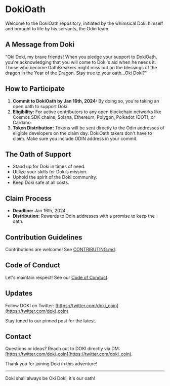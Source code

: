 # DokiOath

Welcome to the DokiOath repository, initiated by the whimsical Doki himself and brought to life by his servants, the Odin team.

## A Message from Doki

"Oki Doki, my brave friends! When you pledge your support to DokiOath, you're acknowledging that you will come to Doki's aid when he needs it. Those who become OathBreakers might miss out on the blessings of the dragon in the Year of the Dragon. Stay true to your oath...Oki Doki?"

## How to Participate

1. **Commit to DokiOath by Jan 16th, 2024:** By doing so, you're taking an open oath to support Doki.
2. **Eligibility:** For active contributors to any open blockchain networks like Cosmos SDK chains, Solana, Ethereum, Polygon, Polkadot (DOT), or Cardano.
3. **Token Distribution:** Tokens will be sent directly to the Odin addresses of eligible developers on the claim day. DokiOath takers don't have to claim. Make sure you include ODIN address in your commit.

## The Oath of Support

- Stand up for Doki in times of need.
- Utilize your skills for Doki’s mission.
- Uphold the spirit of the Doki community.
- Keep Doki safe at all costs.

## Claim Process

- **Deadline:** Jan 16th, 2024.
- **Distribution:** Rewards to Odin addresses with a promise to keep the oath.

## Contribution Guidelines

Contributions are welcome! See [CONTRIBUTING.md](/CONTRIBUTING.md).

## Code of Conduct

Let's maintain respect! See our [Code of Conduct](/CODE_OF_CONDUCT.md).

## Updates

Follow DOKI on Twitter: [https://twitter.com/doki_coin](https://twitter.com/doki_coin)

Stay tuned to our pinned post for the latest.

## Contact

Questions or ideas? Reach out to DOKI directly via DM: [https://twitter.com/doki_coin](https://twitter.com/doki_coin).

Thank you for joining Doki in this adventure!

---

Doki shall always be Oki Doki, it's our oath!
